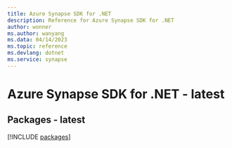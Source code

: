 ```yaml
---
title: Azure Synapse SDK for .NET
description: Reference for Azure Synapse SDK for .NET
author: wonner
ms.author: wanyang
ms.data: 04/14/2023
ms.topic: reference
ms.devlang: dotnet
ms.service: synapse
---
```

# Azure Synapse SDK for .NET - latest
## Packages - latest
[!INCLUDE [packages](synapse-index.md)]